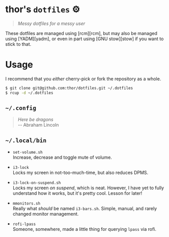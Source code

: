 thor's `dotfiles` ⚙
===================

>*Messy dotfiles for a messy user*

These dotfiles are managed using [rcm][rcm], but may also be managed using
[YADM][yadm], or even in part using [GNU stow][stow] if you want to stick to that.


Usage 
===============

I recommend that you *either* cherry-pick or fork the repository as a whole.

```sh
$ git clone git@github.com:thor/dotfiles.git ~/.dotfiles
$ rcup -d ~/.dotfiles
```


`~/.config`
-----------

>*Here be dragons*  
>-- Abraham Lincoln

`~/.local/bin` 
--------------

-	`set-volume.sh`\
	Increase, decrease and toggle mute of volume.

-	`i3-lock`\
	Locks my screen in not-too-much-time, but also reduces DPMS.

-	`i3-lock-on-suspend.sh`\
	Locks my screen *on suspend*, which is neat. However, I have yet to fully
	understand how it works, but it's pretty cool. Lesson for later!

-	`mmonitors.sh`\
	Really what *should* be named `i3-bars.sh`. Simple, manual, and rarely
	changed monitor management.

-	`rofi-lpass`\
	Someone, somewhere, made a little thing for querying `lpass` via rofi.


